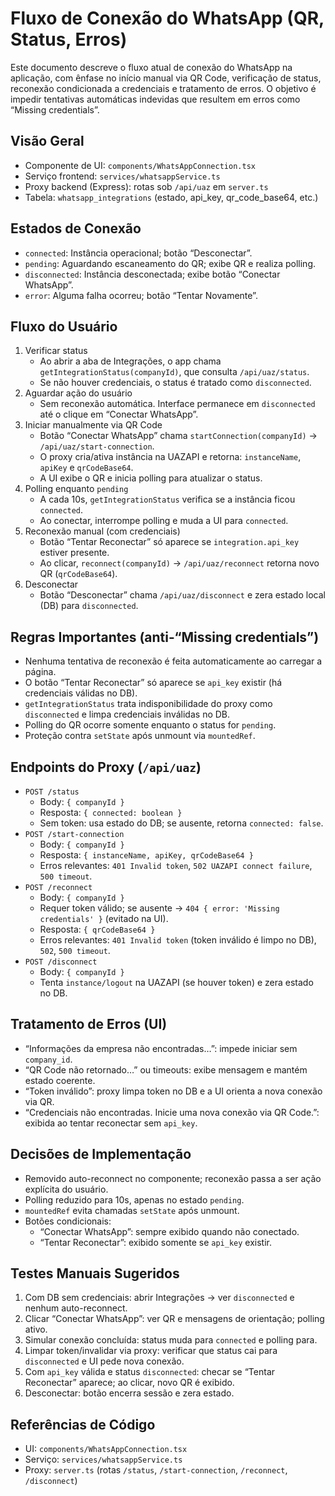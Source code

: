 # Fluxo de Conexão do WhatsApp (QR, Status, Erros)

Este documento descreve o fluxo atual de conexão do WhatsApp na aplicação, com ênfase no início manual via QR Code, verificação de status, reconexão condicionada a credenciais e tratamento de erros. O objetivo é impedir tentativas automáticas indevidas que resultem em erros como “Missing credentials”.

## Visão Geral
- Componente de UI: `components/WhatsAppConnection.tsx`
- Serviço frontend: `services/whatsappService.ts`
- Proxy backend (Express): rotas sob `/api/uaz` em `server.ts`
- Tabela: `whatsapp_integrations` (estado, api_key, qr_code_base64, etc.)

## Estados de Conexão
- `connected`: Instância operacional; botão “Desconectar”.
- `pending`: Aguardando escaneamento do QR; exibe QR e realiza polling.
- `disconnected`: Instância desconectada; exibe botão “Conectar WhatsApp”.
- `error`: Alguma falha ocorreu; botão “Tentar Novamente”.

## Fluxo do Usuário
1. Verificar status
   - Ao abrir a aba de Integrações, o app chama `getIntegrationStatus(companyId)`, que consulta `/api/uaz/status`.
   - Se não houver credenciais, o status é tratado como `disconnected`.
2. Aguardar ação do usuário
   - Sem reconexão automática. Interface permanece em `disconnected` até o clique em “Conectar WhatsApp”.
3. Iniciar manualmente via QR Code
   - Botão “Conectar WhatsApp” chama `startConnection(companyId)` → `/api/uaz/start-connection`.
   - O proxy cria/ativa instância na UAZAPI e retorna: `instanceName`, `apiKey` e `qrCodeBase64`.
   - A UI exibe o QR e inicia polling para atualizar o status.
4. Polling enquanto `pending`
   - A cada 10s, `getIntegrationStatus` verifica se a instância ficou `connected`.
   - Ao conectar, interrompe polling e muda a UI para `connected`.
5. Reconexão manual (com credenciais)
   - Botão “Tentar Reconectar” só aparece se `integration.api_key` estiver presente.
   - Ao clicar, `reconnect(companyId)` → `/api/uaz/reconnect` retorna novo QR (`qrCodeBase64`).
6. Desconectar
   - Botão “Desconectar” chama `/api/uaz/disconnect` e zera estado local (DB) para `disconnected`.

## Regras Importantes (anti-“Missing credentials”)
- Nenhuma tentativa de reconexão é feita automaticamente ao carregar a página.
- O botão “Tentar Reconectar” só aparece se `api_key` existir (há credenciais válidas no DB).
- `getIntegrationStatus` trata indisponibilidade do proxy como `disconnected` e limpa credenciais inválidas no DB.
- Polling do QR ocorre somente enquanto o status for `pending`.
- Proteção contra `setState` após unmount via `mountedRef`.

## Endpoints do Proxy (`/api/uaz`)
- `POST /status`
  - Body: `{ companyId }`
  - Resposta: `{ connected: boolean }`
  - Sem token: usa estado do DB; se ausente, retorna `connected: false`.
- `POST /start-connection`
  - Body: `{ companyId }`
  - Resposta: `{ instanceName, apiKey, qrCodeBase64 }`
  - Erros relevantes: `401 Invalid token`, `502 UAZAPI connect failure`, `500 timeout`.
- `POST /reconnect`
  - Body: `{ companyId }`
  - Requer token válido; se ausente → `404 { error: 'Missing credentials' }` (evitado na UI).
  - Resposta: `{ qrCodeBase64 }`
  - Erros relevantes: `401 Invalid token` (token inválido é limpo no DB), `502`, `500 timeout`.
- `POST /disconnect`
  - Body: `{ companyId }`
  - Tenta `instance/logout` na UAZAPI (se houver token) e zera estado no DB.

## Tratamento de Erros (UI)
- “Informações da empresa não encontradas…”: impede iniciar sem `company_id`.
- “QR Code não retornado…” ou timeouts: exibe mensagem e mantém estado coerente.
- “Token inválido”: proxy limpa token no DB e a UI orienta a nova conexão via QR.
- “Credenciais não encontradas. Inicie uma nova conexão via QR Code.”: exibida ao tentar reconectar sem `api_key`.

## Decisões de Implementação
- Removido auto-reconnect no componente; reconexão passa a ser ação explícita do usuário.
- Polling reduzido para 10s, apenas no estado `pending`.
- `mountedRef` evita chamadas `setState` após unmount.
- Botões condicionais:
  - “Conectar WhatsApp”: sempre exibido quando não conectado.
  - “Tentar Reconectar”: exibido somente se `api_key` existir.

## Testes Manuais Sugeridos
1. Com DB sem credenciais: abrir Integrações → ver `disconnected` e nenhum auto-reconnect.
2. Clicar “Conectar WhatsApp”: ver QR e mensagens de orientação; polling ativo.
3. Simular conexão concluída: status muda para `connected` e polling para.
4. Limpar token/invalidar via proxy: verificar que status cai para `disconnected` e UI pede nova conexão.
5. Com `api_key` válida e status `disconnected`: checar se “Tentar Reconectar” aparece; ao clicar, novo QR é exibido.
6. Desconectar: botão encerra sessão e zera estado.

## Referências de Código
- UI: `components/WhatsAppConnection.tsx`
- Serviço: `services/whatsappService.ts`
- Proxy: `server.ts` (rotas `/status`, `/start-connection`, `/reconnect`, `/disconnect`)